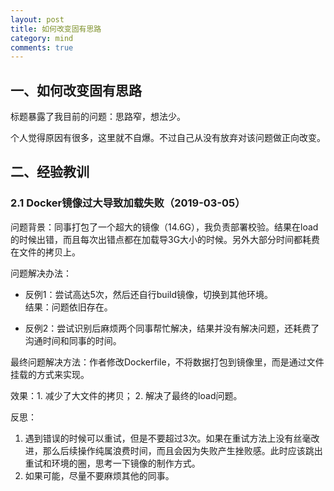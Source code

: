 ```yaml
---
layout: post
title: 如何改变固有思路
category: mind
comments: true
---
```


## 一、如何改变固有思路

标题暴露了我目前的问题：思路窄，想法少。

个人觉得原因有很多，这里就不自爆。不过自己从没有放弃对该问题做正向改变。

## 二、经验教训

### 2.1 Docker镜像过大导致加载失败（2019-03-05）

问题背景：同事打包了一个超大的镜像（14.6G），我负责部署校验。结果在load的时候出错，而且每次出错点都在加载导3G大小的时候。另外大部分时间都耗费在文件的拷贝上。

问题解决办法：

- 反例1：尝试高达5次，然后还自行build镜像，切换到其他环境。  
  结果：问题依旧存在。

- 反例2：尝试识别后麻烦两个同事帮忙解决，结果并没有解决问题，还耗费了沟通时间和同事的时间。

最终问题解决方法：作者修改Dockerfile，不将数据打包到镜像里，而是通过文件挂载的方式来实现。

效果：1. 减少了大文件的拷贝； 2. 解决了最终的load问题。

反思：

1. 遇到错误的时候可以重试，但是不要超过3次。如果在重试方法上没有丝毫改进，那么后续操作纯属浪费时间，而且会因为失败产生挫败感。此时应该跳出重试和环境的圈，思考一下镜像的制作方式。
2. 如果可能，尽量不要麻烦其他的同事。